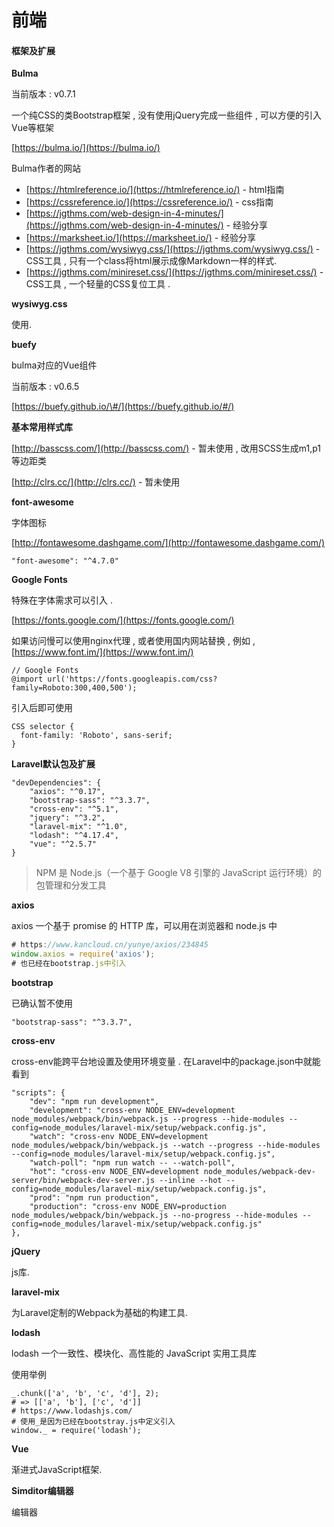 # 前端

#### 框架及扩展

**Bulma**

当前版本 : v0.7.1

一个纯CSS的类Bootstrap框架 , 没有使用jQuery完成一些组件 , 可以方便的引入Vue等框架

[https://bulma.io/](https://bulma.io/)

Bulma作者的网站

* [https://htmlreference.io/](https://htmlreference.io/) - html指南
* [https://cssreference.io/](https://cssreference.io/) - css指南
* [https://jgthms.com/web-design-in-4-minutes/](https://jgthms.com/web-design-in-4-minutes/) - 经验分享
* [https://marksheet.io/](https://marksheet.io/) - 经验分享
* [https://jgthms.com/wysiwyg.css/](https://jgthms.com/wysiwyg.css/) - CSS工具 , 只有一个class将html展示成像Markdown一样的样式.
* [https://jgthms.com/minireset.css/](https://jgthms.com/minireset.css/) - CSS工具 , 一个轻量的CSS复位工具 . 

**wysiwyg.css**

使用.

**buefy**

bulma对应的Vue组件

当前版本 : v0.6.5

[https://buefy.github.io/\#/](https://buefy.github.io/#/)

**基本常用样式库**

[http://basscss.com/](http://basscss.com/) - 暂未使用 , 改用SCSS生成m1,p1等边距类

[http://clrs.cc/](http://clrs.cc/) - 暂未使用

**font-awesome**

字体图标

[http://fontawesome.dashgame.com/](http://fontawesome.dashgame.com/)

```
"font-awesome": "^4.7.0"
```

**Google Fonts**

特殊在字体需求可以引入 .

[https://fonts.google.com/](https://fonts.google.com/)

如果访问慢可以使用nginx代理 , 或者使用国内网站替换 , 例如 , [https://www.font.im/](https://www.font.im/)

```
// Google Fonts
@import url('https://fonts.googleapis.com/css?family=Roboto:300,400,500');
```

引入后即可使用

```
CSS selector {
  font-family: 'Roboto', sans-serif;
}
```

**Laravel默认包及扩展**

```
"devDependencies": {
    "axios": "^0.17",
    "bootstrap-sass": "^3.3.7",
    "cross-env": "^5.1",
    "jquery": "^3.2",
    "laravel-mix": "^1.0",
    "lodash": "^4.17.4",
    "vue": "^2.5.7"
}
```

> NPM 是 Node.js（一个基于 Google V8 引擎的 JavaScript 运行环境）的包管理和分发工具

**axios**

axios 一个基于 promise 的 HTTP 库，可以用在浏览器和 node.js 中

```js
# https://www.kancloud.cn/yunye/axios/234845
window.axios = require('axios');
# 也已经在bootstrap.js中引入
```

**bootstrap**

已确认暂不使用

```
"bootstrap-sass": "^3.3.7",
```

**cross-env**

cross-env能跨平台地设置及使用环境变量 . 在Laravel中的package.json中就能看到

```
"scripts": {
    "dev": "npm run development",
    "development": "cross-env NODE_ENV=development node_modules/webpack/bin/webpack.js --progress --hide-modules --config=node_modules/laravel-mix/setup/webpack.config.js",
    "watch": "cross-env NODE_ENV=development node_modules/webpack/bin/webpack.js --watch --progress --hide-modules --config=node_modules/laravel-mix/setup/webpack.config.js",
    "watch-poll": "npm run watch -- --watch-poll",
    "hot": "cross-env NODE_ENV=development node_modules/webpack-dev-server/bin/webpack-dev-server.js --inline --hot --config=node_modules/laravel-mix/setup/webpack.config.js",
    "prod": "npm run production",
    "production": "cross-env NODE_ENV=production node_modules/webpack/bin/webpack.js --no-progress --hide-modules --config=node_modules/laravel-mix/setup/webpack.config.js"
},
```

**jQuery**

js库.

**laravel-mix**

为Laravel定制的Webpack为基础的构建工具.

**lodash**

lodash 一个一致性、模块化、高性能的 JavaScript 实用工具库

使用举例

```
_.chunk(['a', 'b', 'c', 'd'], 2);
# => [['a', 'b'], ['c', 'd']]
# https://www.lodashjs.com/
# 使用_是因为已经在bootstray.js中定义引入
window._ = require('lodash');
```

**Vue**

渐进式JavaScript框架.

**Simditor编辑器**

编辑器

